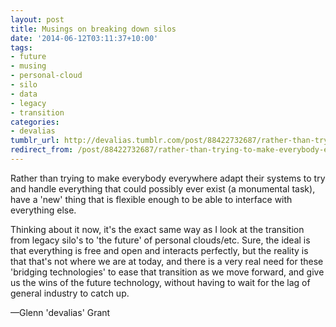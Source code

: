 ```yaml
---
layout: post
title: Musings on breaking down silos
date: '2014-06-12T03:11:37+10:00'
tags:
- future
- musing
- personal-cloud
- silo
- data
- legacy
- transition
categories:
- devalias
tumblr_url: http://devalias.tumblr.com/post/88422732687/rather-than-trying-to-make-everybody-everywhere
redirect_from: /post/88422732687/rather-than-trying-to-make-everybody-everywhere
---
```

Rather than trying to make everybody everywhere adapt their systems to try and handle everything that could possibly ever exist (a monumental task), have a 'new' thing that is flexible enough to be able to interface with everything else.

Thinking about it now, it's the exact same way as I look at the transition from legacy silo's to 'the future' of personal clouds/etc. Sure, the ideal is that everything is free and open and interacts perfectly, but the reality is that that's not where we are at today, and there is a very real need for these 'bridging technologies' to ease that transition as we move forward, and give us the wins of the future technology, without having to wait for the lag of general industry to catch up.

—Glenn 'devalias' Grant
